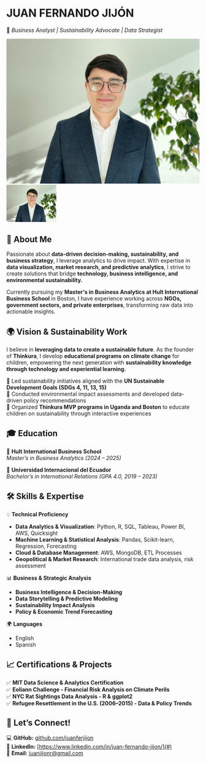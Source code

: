 # **JUAN FERNANDO JIJÓN**  
🚀 *Business Analyst | Sustainability Advocate | Data Strategist*  

![Juan Fernando Jijón](Picture.jpg)  <img src="picture.jpg" alt="Juan Fernando Jijon" style="width: 130px; height: auto; object-fit: cover;">


## **📌 About Me**  
Passionate about **data-driven decision-making, sustainability, and business strategy**, I leverage analytics to drive impact. With expertise in **data visualization, market research, and predictive analytics**, I strive to create solutions that bridge **technology, business intelligence, and environmental sustainability.**  

Currently pursuing my **Master's in Business Analytics at Hult International Business School** in Boston, I have experience working across **NGOs, government sectors, and private enterprises**, transforming raw data into actionable insights.  

## **🌍 Vision & Sustainability Work**  
I believe in **leveraging data to create a sustainable future**. As the founder of **Thinkura**, I develop **educational programs on climate change** for children, empowering the next generation with **sustainability knowledge through technology and experiential learning.**  

🔹 Led sustainability initiatives aligned with the **UN Sustainable Development Goals (SDGs 4, 11, 13, 15)**  
🔹 Conducted environmental impact assessments and developed data-driven policy recommendations  
🔹 Organized **Thinkura MVP programs in Uganda and Boston** to educate children on sustainability through interactive experiences  

## **🎓 Education**  
📍 **Hult International Business School**  
*Master’s in Business Analytics (2024 – 2025)*  

📍 **Universidad Internacional del Ecuador**  
*Bachelor’s in International Relations (GPA 4.0, 2019 – 2023)*  

## **🛠 Skills & Expertise**  
💡 **Technical Proficiency**  
- **Data Analytics & Visualization**: Python, R, SQL, Tableau, Power BI, AWS, Quicksight  
- **Machine Learning & Statistical Analysis**: Pandas, Scikit-learn, Regression, Forecasting  
- **Cloud & Database Management**: AWS, MongoDB, ETL Processes  
- **Geopolitical & Market Research**: International trade data analysis, risk assessment  

📊 **Business & Strategic Analysis**  
- **Business Intelligence & Decision-Making**  
- **Data Storytelling & Predictive Modeling**  
- **Sustainability Impact Analysis**  
- **Policy & Economic Trend Forecasting**  

🌍 **Languages**
- English 
- Spanish

## **📈 Certifications & Projects**  
✅ **MIT Data Science & Analytics Certification**  
✅ **Eoliann Challenge - Financial Risk Analysis on Climate Perils**  
✅ **NYC Rat Sightings Data Analysis - R & ggplot2**  
✅ **Refugee Resettlement in the U.S. (2006–2015) - Data & Policy Trends**  

## **🚀 Let’s Connect!**  
💻 **GitHub:** [github.com/juanferjijon](#)  
🔗 **LinkedIn:** [https://www.linkedin.com/in/juan-fernando-jijon/](#)  
📩 **Email:** juanjijonr@gmail.com
